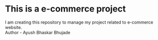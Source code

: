 # This is a e-commerce project
I am creating this repository to manage my project related to e-commerce website.
<br>
Author - Ayush Bhaskar Bhujade